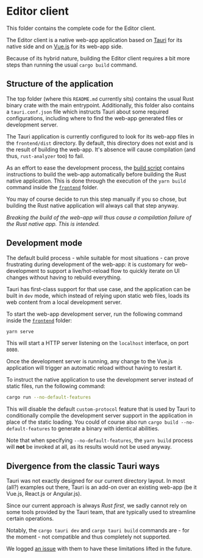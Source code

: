 Editor client
=============

This folder contains the complete code for the Editor client.

The Editor client is a native web-app application based on
[Tauri](https://tauri.studio/en/) for its native side and on
[Vue.js](https://vuejs.org/) for its web-app side.

Because of its hybrid nature, building the Editor client requires a bit more
steps than running the usual `cargo build` command.

Structure of the application
----------------------------

The top folder (where this `README.md` currently sits) contains the usual Rust
binary crate with the main entrypoint. Additionally, this folder also contains a
`tauri.conf.json` file which instructs Tauri about some required configurations,
including where to find the web-app generated files or development server.

The Tauri application is currently configured to look for its web-app files in
the `frontend/dist` directory. By default, this directory does not exist and is
the result of building the web-app. It's absence will cause compilation (and
thus, `rust-analyzer` too) to fail.

As an effort to ease the development process, the [build script](./src/build.rs)
contains instructions to build the web-app automatically before building the
Rust native application. This is done through the execution of the `yarn build`
command inside the [`frontend`](./frontend) folder.

You may of course decide to run this step manually if you so chose, but building
the Rust native application will always call that step anyway.

*Breaking the build of the web-app will thus cause a compilation failure of the
*Rust native app. This is intended.**

Development mode
----------------

The default build process - while suitable for most situations - can prove
frustrating during development of the web-app: it is customary for
web-development to support a live/hot-reload flow to quickly iterate on UI
changes without having to rebuild everything.

Tauri has first-class support for that use case, and the application can be
built in `dev` mode, which instead of relying upon static web files, loads its
web content from a local development server.

To start the web-app development server, run the following command inside the
[`frontend`](./frontend) folder:

```bash
yarn serve
```

This will start a HTTP server listening on the `localhost` interface, on port
`8080`.

Once the development server is running, any change to the Vue.js application
will trigger an automatic reload without having to restart it.

To instruct the native application to use the development server instead of
static files, run the following command:

```bash
cargo run --no-default-features
```

This will disable the default `custom-protocol` feature that is used by Tauri to
conditionally compile the development server support in the application in place
of the static loading. You could of course also run `cargo build
--no-default-features` to generate a binary with identical abilities.

Note that when specifying `--no-default-features`, the `yarn build` process will
**not** be invoked at all, as its results would not be used anyway.

Divergence from the classic Tauri ways
--------------------------------------

Tauri was not exactly designed for our current directory layout. In most (all?)
examples out there, Tauri is an add-on over an existing web-app (be it Vue.js,
React.js or Angular.js).

Since our current approach is always *Rust first*, we sadly cannot rely on some
tools provided by the Tauri team, that are typically used to streamline certain
operations.

Notably, the `cargo tauri dev` and `cargo tauri build` commands are - for the
moment - not compatible and thus completely not supported.

We logged [an issue](https://github.com/tauri-apps/tauri/issues/2643) with them
to have these limitations lifted in the future.